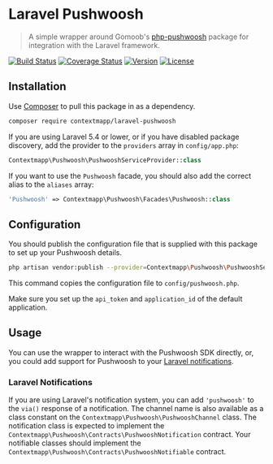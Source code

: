 # Laravel Pushwoosh

> A simple wrapper around Gomoob's [php-pushwoosh](https://github.com/gomoob/php-pushwoosh/) package for integration with the Laravel framework.

[![Build Status](https://travis-ci.org/contextmapp/laravel-pushwoosh.svg?branch=master)](https://travis-ci.org/contextmapp/laravel-pushwoosh)
[![Coverage Status](https://coveralls.io/repos/github/contextmapp/laravel-pushwoosh/badge.svg?branch=master)](https://coveralls.io/github/contextmapp/laravel-pushwoosh?branch=master)
[![Version](https://img.shields.io/packagist/v/contextmapp/laravel-pushwoosh.svg)](https://packagist.org/packages/contextmapp/laravel-pushwoosh)
[![License](https://img.shields.io/packagist/l/contextmapp/laravel-pushwoosh.svg)](https://packagist.org/packages/contextmapp/laravel-pushwoosh)

## Installation

Use [Composer](https://getcomposer.org/) to pull this package in as a 
dependency.

```sh
composer require contextmapp/laravel-pushwoosh
```

If you are using Laravel 5.4 or lower, or if you have disabled package 
discovery, add the provider to the `providers` array in `config/app.php`:

```php
Contextmapp\Pushwoosh\PushwooshServiceProvider::class
```

If you want to use the `Pushwoosh` facade, you should
also add the correct alias to the `aliases` array:

```php
'Pushwoosh' => Contextmapp\Pushwoosh\Facades\Pushwoosh::class
```

## Configuration

You should publish the configuration file that is supplied with this package
to set up your Pushwoosh details.

```sh
php artisan vendor:publish --provider=Contextmapp\Pushwoosh\PushwooshServiceProvider
```

This command copies the configuration file to `config/pushwoosh.php`.

Make sure you set up the `api_token` and `application_id` of the default 
application.

## Usage

You can use the wrapper to interact with the Pushwoosh SDK directly, or, you could add support for Pushwoosh to your
[Laravel notifications](https://laravel.com/docs/notifications).

### Laravel Notifications

If you are using Laravel's notification system, you can add `'pushwoosh'` to the `via()` response of a notification.
The channel name is also available as a class constant on the `Contextmapp\Pushwoosh\PushwooshChannel` class.
The notification class is expected to implement the `Contextmapp\Pushwoosh\Contracts\PushwooshNotification` contract.
Your notifiable classes should implement the `Contextmapp\Pushwoosh\Contracts\PushwooshNotifiable` contract.
